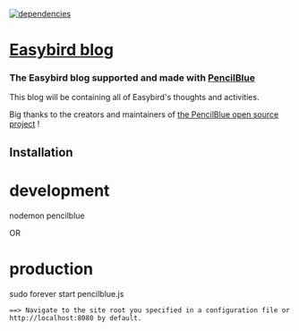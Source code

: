 [![dependencies](https://david-dm.org/pencilblue/pencilblue.png)](https://david-dm.org/pencilblue/pencilblue)

[Easybird blog](http://easybird.be/blog)
=====

### The Easybird blog supported and made with [PencilBlue](http://pencilblue.org)

This blog will be containing all of Easybird's thoughts and activities.

Big thanks to the creators and maintainers of [the PencilBlue open source project](https://github.com/pencilblue/pencilblue) !


Installation
-----

 # development
 nodemon pencilblue

 OR

 # production
 sudo forever start pencilblue.js
 ```
 ==> Navigate to the site root you specified in a configuration file or http://localhost:8080 by default.
